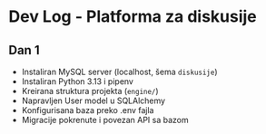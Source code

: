 # Dev Log - Platforma za diskusije

## Dan 1

- Instaliran MySQL server (localhost, šema `diskusije`)
- Instaliran Python 3.13 i pipenv
- Kreirana struktura projekta (`engine/`)
- Napravljen User model u SQLAlchemy
- Konfigurisana baza preko .env fajla
- Migracije pokrenute i povezan API sa bazom

